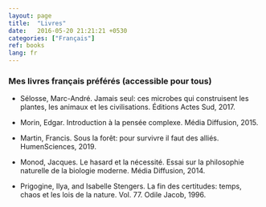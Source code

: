 ```yaml
---
layout: page
title:  "Livres"
date:   2016-05-20 21:21:21 +0530
categories: ["Français"]
ref: books
lang: fr
---
```


### Mes livres français préférés (accessible pour tous)

- Sélosse, Marc-André. Jamais seul: ces microbes qui construisent les plantes, les animaux et les civilisations. Éditions Actes Sud, 2017.

- Morin, Edgar. Introduction à la pensée complexe. Média Diffusion, 2015.

- Martin, Francis. Sous la forêt: pour survivre il faut des alliés. HumenSciences, 2019.

- Monod, Jacques. Le hasard et la nécessité. Essai sur la philosophie naturelle de la biologie moderne. Média Diffusion, 2014.

- Prigogine, Ilya, and Isabelle Stengers. La fin des certitudes: temps, chaos et les lois de la nature. Vol. 77. Odile Jacob, 1996.


<!---
système 1 système 2

antifragile
-->
